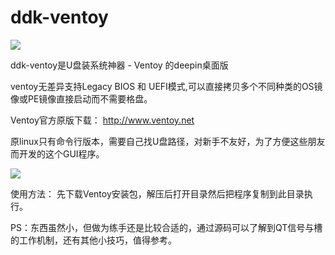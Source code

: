 # ddk-ventoy

<img src="http://www.ventoy.net/static/img/screen/screen_uefi.png">

ddk-ventoy是U盘装系统神器 - Ventoy 的deepin桌面版

ventoy无差异支持Legacy BIOS 和 UEFI模式,可以直接拷贝多个不同种类的OS镜像或PE镜像直接启动而不需要格盘。

Ventoy官方原版下载： http://www.ventoy.net

原linux只有命令行版本，需要自己找U盘路径，对新手不友好，为了方便这些朋友而开发的这个GUI程序。

<img src="https://bbs.deepin.org/data/attachment/forum/202004/23/041608es3iitityyrata3a.png">

使用方法：
   先下载Ventoy安装包，解压后打开目录然后把程序复制到此目录执行。
   
PS：东西虽然小，但做为练手还是比较合适的，通过源码可以了解到QT信号与槽的工作机制，还有其他小技巧，值得参考。




   
